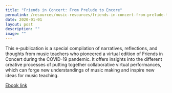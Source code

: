 ```yaml
---
title: "Friends in Concert: From Prelude to Encore"
permalink: /resources/music-resources/friends-in-concert-from-prelude-to-encore/
date: 2020-01-01
layout: post
description: ""
image: ""
---
```

This e-publication is a special compilation of narratives, reflections, and thoughts from music teachers who pioneered a virtual edition of Friends in Concert during the COVID-19 pandemic. It offers insights into the different creative processes of putting together collaborative virtual performances, which can forge new understandings of music making and inspire new ideas for music teaching.

[Ebook link](https://joom.ag/DweI)